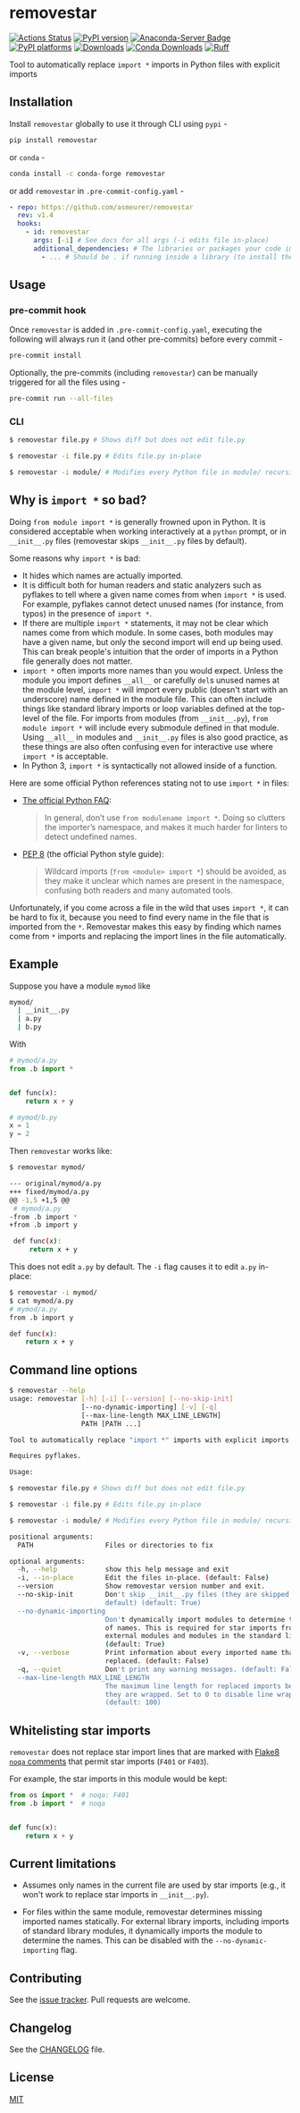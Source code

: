 # removestar

[![Actions Status][actions-badge]][actions-link]
[![PyPI version][pypi-version]][pypi-link]
[![Anaconda-Server Badge][conda-version]][conda-link]
[![PyPI platforms][pypi-platforms]][pypi-link]
[![Downloads][pypi-downloads]][pypi-link]
[![Conda Downloads][conda-downloads]][conda-link]
[![Ruff][ruff-badge]][ruff-link]

<!-- TODO:
[![pre-commit.ci status][pre-commit-badge]][pre-commit-link]
[![codecov percentage][codecov-badge]][codecov-link]
[![GitHub Discussion][github-discussions-badge]][github-discussions-link]
-->

Tool to automatically replace `import *` imports in Python files with explicit imports

## Installation

Install `removestar` globally to use it through CLI using `pypi` -

```bash
pip install removestar
```

or `conda` -

```bash
conda install -c conda-forge removestar
```

or add `removestar` in `.pre-commit-config.yaml` -

```yaml
- repo: https://github.com/asmeurer/removestar
  rev: v1.4
  hooks:
    - id: removestar
      args: [-i] # See docs for all args (-i edits file in-place)
      additional_dependencies: # The libraries or packages your code imports
        - ... # Should be . if running inside a library (to install the library itself in the environment)
```

## Usage

### pre-commit hook

Once `removestar` is added in `.pre-commit-config.yaml`, executing the following
will always run it (and other pre-commits) before every commit -

```bash
pre-commit install
```

Optionally, the pre-commits (including `removestar`) can be manually triggered for
all the files using -

```bash
pre-commit run --all-files
```

### CLI

```bash
$ removestar file.py # Shows diff but does not edit file.py

$ removestar -i file.py # Edits file.py in-place

$ removestar -i module/ # Modifies every Python file in module/ recursively
```

## Why is `import *` so bad?

Doing `from module import *` is generally frowned upon in Python. It is
considered acceptable when working interactively at a `python` prompt, or in
`__init__.py` files (removestar skips `__init__.py` files by default).

Some reasons why `import *` is bad:

- It hides which names are actually imported.
- It is difficult both for human readers and static analyzers such as
  pyflakes to tell where a given name comes from when `import *` is used. For
  example, pyflakes cannot detect unused names (for instance, from typos) in
  the presence of `import *`.
- If there are multiple `import *` statements, it may not be clear which names
  come from which module. In some cases, both modules may have a given name,
  but only the second import will end up being used. This can break people's
  intuition that the order of imports in a Python file generally does not
  matter.
- `import *` often imports more names than you would expect. Unless the module
  you import defines `__all__` or carefully `del`s unused names at the module
  level, `import *` will import every public (doesn't start with an
  underscore) name defined in the module file. This can often include things
  like standard library imports or loop variables defined at the top-level of
  the file. For imports from modules (from `__init__.py`), `from module import
*` will include every submodule defined in that module. Using `__all__` in
  modules and `__init__.py` files is also good practice, as these things are
  also often confusing even for interactive use where `import *` is
  acceptable.
- In Python 3, `import *` is syntactically not allowed inside of a function.

Here are some official Python references stating not to use `import *` in
files:

- [The official Python
  FAQ](https://docs.python.org/3/faq/programming.html?highlight=faq#what-are-the-best-practices-for-using-import-in-a-module):

  > In general, don’t use `from modulename import *`. Doing so clutters the
  > importer’s namespace, and makes it much harder for linters to detect
  > undefined names.

- [PEP 8](https://www.python.org/dev/peps/pep-0008/#imports) (the official
  Python style guide):

  > Wildcard imports (`from <module> import *`) should be avoided, as they
  > make it unclear which names are present in the namespace, confusing both
  > readers and many automated tools.

Unfortunately, if you come across a file in the wild that uses `import *`, it
can be hard to fix it, because you need to find every name in the file that is
imported from the `*`. Removestar makes this easy by finding which names come
from `*` imports and replacing the import lines in the file automatically.

## Example

Suppose you have a module `mymod` like

```bash
mymod/
  | __init__.py
  | a.py
  | b.py
```

With

```py
# mymod/a.py
from .b import *


def func(x):
    return x + y
```

```py
# mymod/b.py
x = 1
y = 2
```

Then `removestar` works like:

```bash
$ removestar mymod/

--- original/mymod/a.py
+++ fixed/mymod/a.py
@@ -1,5 +1,5 @@
 # mymod/a.py
-from .b import *
+from .b import y

 def func(x):
     return x + y

```

This does not edit `a.py` by default. The `-i` flag causes it to edit `a.py` in-place:

```bash
$ removestar -i mymod/
$ cat mymod/a.py
# mymod/a.py
from .b import y

def func(x):
    return x + y
```

## Command line options

<!-- TODO: Autogenerate this somehow -->

```bash
$ removestar --help
usage: removestar [-h] [-i] [--version] [--no-skip-init]
                  [--no-dynamic-importing] [-v] [-q]
                  [--max-line-length MAX_LINE_LENGTH]
                  PATH [PATH ...]

Tool to automatically replace "import *" imports with explicit imports

Requires pyflakes.

Usage:

$ removestar file.py # Shows diff but does not edit file.py

$ removestar -i file.py # Edits file.py in-place

$ removestar -i module/ # Modifies every Python file in module/ recursively

positional arguments:
  PATH                  Files or directories to fix

optional arguments:
  -h, --help            show this help message and exit
  -i, --in-place        Edit the files in-place. (default: False)
  --version             Show removestar version number and exit.
  --no-skip-init        Don't skip __init__.py files (they are skipped by
                        default) (default: True)
  --no-dynamic-importing
                        Don't dynamically import modules to determine the list
                        of names. This is required for star imports from
                        external modules and modules in the standard library.
                        (default: True)
  -v, --verbose         Print information about every imported name that is
                        replaced. (default: False)
  -q, --quiet           Don't print any warning messages. (default: False)
  --max-line-length MAX_LINE_LENGTH
                        The maximum line length for replaced imports before
                        they are wrapped. Set to 0 to disable line wrapping.
                        (default: 100)
```

## Whitelisting star imports

`removestar` does not replace star import lines that are marked with
[Flake8 `noqa` comments][noqa-comments] that permit star imports (`F401` or
`F403`).

[noqa-comments]: https://flake8.pycqa.org/en/3.1.1/user/ignoring-errors.html#in-line-ignoring-errors

For example, the star imports in this module would be kept:

```py
from os import *  # noqa: F401
from .b import *  # noqa


def func(x):
    return x + y
```

## Current limitations

- Assumes only names in the current file are used by star imports (e.g., it
  won't work to replace star imports in `__init__.py`).

- For files within the same module, removestar determines missing imported names
  statically. For external library imports, including imports of standard
  library modules, it dynamically imports the module to determine the names.
  This can be disabled with the `--no-dynamic-importing` flag.

## Contributing

See the [issue tracker](https://github.com/asmeurer/removestar/issues). Pull
requests are welcome.

## Changelog

See the [CHANGELOG](CHANGELOG.md) file.

## License

[MIT](LICENSE)

[actions-badge]: https://github.com/asmeurer/removestar/workflows/CI/badge.svg
[actions-link]: https://github.com/asmeurer/removestar/actions
[codecov-badge]: https://codecov.io/gh/asmeurer/removestar/branch/main/graph/badge.svg?token=YBv60ueORQ
[codecov-link]: https://codecov.io/gh/asmeurer/removestar
[conda-downloads]: https://img.shields.io/conda/dn/conda-forge/removestar?color=green
[conda-link]: https://anaconda.org/conda-forge/removestar
[conda-version]: https://img.shields.io/conda/vn/conda-forge/removestar?color=green
[github-discussions-badge]: https://img.shields.io/static/v1?label=Discussions&message=Ask&color=blue&logo=github
[github-discussions-link]: https://github.com/asmeurer/removestar/discussions
[license-badge]: https://img.shields.io/badge/MIT-blue.svg
[license-link]: https://opensource.org/licenses/MIT
[pypi-downloads]: https://static.pepy.tech/badge/removestar
[pre-commit-badge]: https://results.pre-commit.ci/badge/github/asmeurer/removestar/develop.svg
[pre-commit-link]: https://results.pre-commit.ci/repo/github/asmeurer/removestar
[pypi-link]: https://pypi.org/project/removestar/
[pypi-platforms]: https://img.shields.io/pypi/pyversions/removestar
[pypi-version]: https://img.shields.io/pypi/v/removestar?color=blue
[ruff-badge]: https://img.shields.io/endpoint?url=https://raw.githubusercontent.com/astral-sh/ruff/main/assets/badge/v2.json
[ruff-link]: https://github.com/astral-sh/ruff
